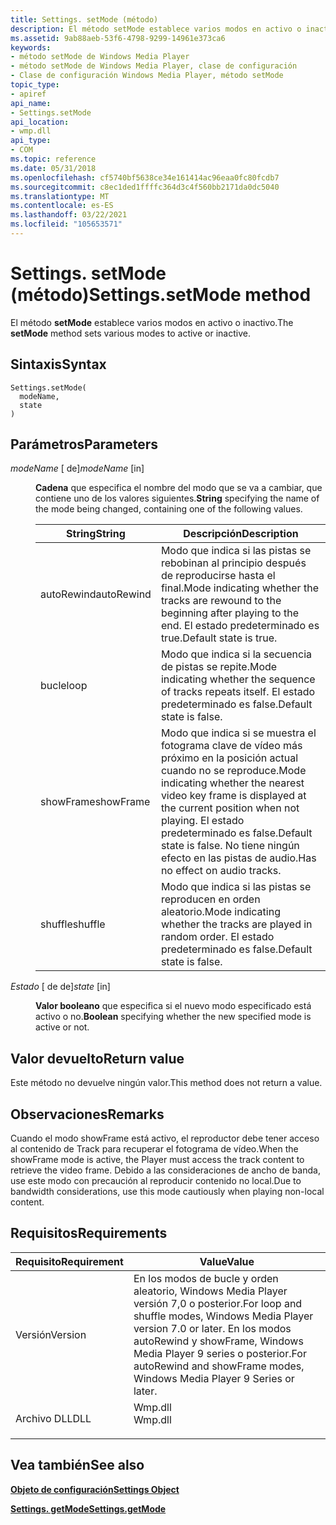 ```yaml
---
title: Settings. setMode (método)
description: El método setMode establece varios modos en activo o inactivo.
ms.assetid: 9ab88aeb-53f6-4798-9299-14961e373ca6
keywords:
- método setMode de Windows Media Player
- método setMode de Windows Media Player, clase de configuración
- Clase de configuración Windows Media Player, método setMode
topic_type:
- apiref
api_name:
- Settings.setMode
api_location:
- wmp.dll
api_type:
- COM
ms.topic: reference
ms.date: 05/31/2018
ms.openlocfilehash: cf5740bf5638ce34e161414ac96eaa0fc80fcdb7
ms.sourcegitcommit: c8ec1ded1ffffc364d3c4f560bb2171da0dc5040
ms.translationtype: MT
ms.contentlocale: es-ES
ms.lasthandoff: 03/22/2021
ms.locfileid: "105653571"
---
```

# <a name="settingssetmode-method"></a><span data-ttu-id="a01e9-106">Settings. setMode (método)</span><span class="sxs-lookup"><span data-stu-id="a01e9-106">Settings.setMode method</span></span>

<span data-ttu-id="a01e9-107">El método **setMode** establece varios modos en activo o inactivo.</span><span class="sxs-lookup"><span data-stu-id="a01e9-107">The **setMode** method sets various modes to active or inactive.</span></span>

## <a name="syntax"></a><span data-ttu-id="a01e9-108">Sintaxis</span><span class="sxs-lookup"><span data-stu-id="a01e9-108">Syntax</span></span>


```JScript
Settings.setMode(
  modeName,
  state
)
```



## <a name="parameters"></a><span data-ttu-id="a01e9-109">Parámetros</span><span class="sxs-lookup"><span data-stu-id="a01e9-109">Parameters</span></span>

<dl> <dt>

<span data-ttu-id="a01e9-110">*modeName* \[ de\]</span><span class="sxs-lookup"><span data-stu-id="a01e9-110">*modeName* \[in\]</span></span>
</dt> <dd>

<span data-ttu-id="a01e9-111">**Cadena** que especifica el nombre del modo que se va a cambiar, que contiene uno de los valores siguientes.</span><span class="sxs-lookup"><span data-stu-id="a01e9-111">**String** specifying the name of the mode being changed, containing one of the following values.</span></span>



| <span data-ttu-id="a01e9-112">String</span><span class="sxs-lookup"><span data-stu-id="a01e9-112">String</span></span>     | <span data-ttu-id="a01e9-113">Descripción</span><span class="sxs-lookup"><span data-stu-id="a01e9-113">Description</span></span>                                                                                                                                                       |
|------------|-------------------------------------------------------------------------------------------------------------------------------------------------------------------|
| <span data-ttu-id="a01e9-114">autoRewind</span><span class="sxs-lookup"><span data-stu-id="a01e9-114">autoRewind</span></span> | <span data-ttu-id="a01e9-115">Modo que indica si las pistas se rebobinan al principio después de reproducirse hasta el final.</span><span class="sxs-lookup"><span data-stu-id="a01e9-115">Mode indicating whether the tracks are rewound to the beginning after playing to the end.</span></span> <span data-ttu-id="a01e9-116">El estado predeterminado es true.</span><span class="sxs-lookup"><span data-stu-id="a01e9-116">Default state is true.</span></span>                                                  |
| <span data-ttu-id="a01e9-117">bucle</span><span class="sxs-lookup"><span data-stu-id="a01e9-117">loop</span></span>       | <span data-ttu-id="a01e9-118">Modo que indica si la secuencia de pistas se repite.</span><span class="sxs-lookup"><span data-stu-id="a01e9-118">Mode indicating whether the sequence of tracks repeats itself.</span></span> <span data-ttu-id="a01e9-119">El estado predeterminado es false.</span><span class="sxs-lookup"><span data-stu-id="a01e9-119">Default state is false.</span></span>                                                                            |
| <span data-ttu-id="a01e9-120">showFrame</span><span class="sxs-lookup"><span data-stu-id="a01e9-120">showFrame</span></span>  | <span data-ttu-id="a01e9-121">Modo que indica si se muestra el fotograma clave de vídeo más próximo en la posición actual cuando no se reproduce.</span><span class="sxs-lookup"><span data-stu-id="a01e9-121">Mode indicating whether the nearest video key frame is displayed at the current position when not playing.</span></span> <span data-ttu-id="a01e9-122">El estado predeterminado es false.</span><span class="sxs-lookup"><span data-stu-id="a01e9-122">Default state is false.</span></span> <span data-ttu-id="a01e9-123">No tiene ningún efecto en las pistas de audio.</span><span class="sxs-lookup"><span data-stu-id="a01e9-123">Has no effect on audio tracks.</span></span> |
| <span data-ttu-id="a01e9-124">shuffle</span><span class="sxs-lookup"><span data-stu-id="a01e9-124">shuffle</span></span>    | <span data-ttu-id="a01e9-125">Modo que indica si las pistas se reproducen en orden aleatorio.</span><span class="sxs-lookup"><span data-stu-id="a01e9-125">Mode indicating whether the tracks are played in random order.</span></span> <span data-ttu-id="a01e9-126">El estado predeterminado es false.</span><span class="sxs-lookup"><span data-stu-id="a01e9-126">Default state is false.</span></span>                                                                            |



 

</dd> <dt>

<span data-ttu-id="a01e9-127">*Estado* \[ de de\]</span><span class="sxs-lookup"><span data-stu-id="a01e9-127">*state* \[in\]</span></span>
</dt> <dd>

<span data-ttu-id="a01e9-128">**Valor booleano** que especifica si el nuevo modo especificado está activo o no.</span><span class="sxs-lookup"><span data-stu-id="a01e9-128">**Boolean** specifying whether the new specified mode is active or not.</span></span>

</dd> </dl>

## <a name="return-value"></a><span data-ttu-id="a01e9-129">Valor devuelto</span><span class="sxs-lookup"><span data-stu-id="a01e9-129">Return value</span></span>

<span data-ttu-id="a01e9-130">Este método no devuelve ningún valor.</span><span class="sxs-lookup"><span data-stu-id="a01e9-130">This method does not return a value.</span></span>

## <a name="remarks"></a><span data-ttu-id="a01e9-131">Observaciones</span><span class="sxs-lookup"><span data-stu-id="a01e9-131">Remarks</span></span>

<span data-ttu-id="a01e9-132">Cuando el modo showFrame está activo, el reproductor debe tener acceso al contenido de Track para recuperar el fotograma de vídeo.</span><span class="sxs-lookup"><span data-stu-id="a01e9-132">When the showFrame mode is active, the Player must access the track content to retrieve the video frame.</span></span> <span data-ttu-id="a01e9-133">Debido a las consideraciones de ancho de banda, use este modo con precaución al reproducir contenido no local.</span><span class="sxs-lookup"><span data-stu-id="a01e9-133">Due to bandwidth considerations, use this mode cautiously when playing non-local content.</span></span>

## <a name="requirements"></a><span data-ttu-id="a01e9-134">Requisitos</span><span class="sxs-lookup"><span data-stu-id="a01e9-134">Requirements</span></span>



| <span data-ttu-id="a01e9-135">Requisito</span><span class="sxs-lookup"><span data-stu-id="a01e9-135">Requirement</span></span> | <span data-ttu-id="a01e9-136">Value</span><span class="sxs-lookup"><span data-stu-id="a01e9-136">Value</span></span> |
|--------------------|---------------------------------------------------------------------------------------------------------------------------------------------------------------|
| <span data-ttu-id="a01e9-137">Versión</span><span class="sxs-lookup"><span data-stu-id="a01e9-137">Version</span></span><br/> | <span data-ttu-id="a01e9-138">En los modos de bucle y orden aleatorio, Windows Media Player versión 7,0 o posterior.</span><span class="sxs-lookup"><span data-stu-id="a01e9-138">For loop and shuffle modes, Windows Media Player version 7.0 or later.</span></span> <span data-ttu-id="a01e9-139">En los modos autoRewind y showFrame, Windows Media Player 9 series o posterior.</span><span class="sxs-lookup"><span data-stu-id="a01e9-139">For autoRewind and showFrame modes, Windows Media Player 9 Series or later.</span></span><br/> |
| <span data-ttu-id="a01e9-140">Archivo DLL</span><span class="sxs-lookup"><span data-stu-id="a01e9-140">DLL</span></span><br/>     | <dl> <span data-ttu-id="a01e9-141"><dt>Wmp.dll</dt></span><span class="sxs-lookup"><span data-stu-id="a01e9-141"><dt>Wmp.dll</dt></span></span> </dl>                                                                            |



## <a name="see-also"></a><span data-ttu-id="a01e9-142">Vea también</span><span class="sxs-lookup"><span data-stu-id="a01e9-142">See also</span></span>

<dl> <dt>

[<span data-ttu-id="a01e9-143">**Objeto de configuración**</span><span class="sxs-lookup"><span data-stu-id="a01e9-143">**Settings Object**</span></span>](settings-object.md)
</dt> <dt>

[<span data-ttu-id="a01e9-144">**Settings. getMode**</span><span class="sxs-lookup"><span data-stu-id="a01e9-144">**Settings.getMode**</span></span>](settings-getmode.md)
</dt> </dl>

 

 





